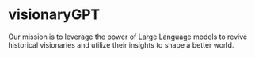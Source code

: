 # visionaryGPT
Our mission is to leverage the power of Large Language models to revive historical visionaries and utilize their insights to shape a better world.
